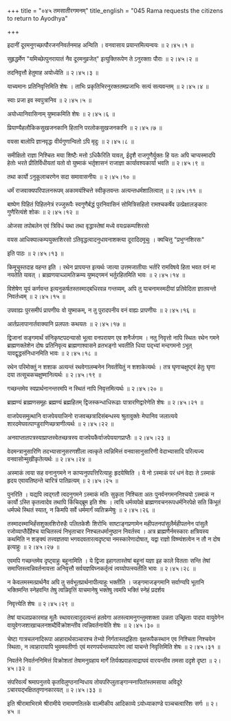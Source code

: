 +++
title = "०४५ तमसातीरगमनम्"
title_english = "045 Rama requests the citizens to return to Ayodhya"

+++


इदानीं दूरमनुगच्छत्पौरजननिवर्तनमाह अन्विति । वनवासाय प्रयान्तमित्यन्वयः
 ॥  २।४५।१  ॥   

  

सुहृद्धर्मेण "यमिच्छेत्पुनरायातं नैव दूरमनुव्रजेत्" इत्युक्तिरूपेण ते
ऽनुरक्ताः पौराः  ॥  २।४५।२  ॥   

  

तदनिवृत्तौ हेतुमाह अयोध्येति  ॥  २।४५।३  ॥   

  

याच्यमानः प्रतिनिवृत्तिमिति शेषः । ताभिः प्रकृतिभिरनुरक्ततमप्रजाभिः
सत्यं सत्यवन्तम्  ॥  २।४५।४  ॥   

  

स्वाः प्रजा इव स्वपुत्रानिव  ॥  २।४५।५  ॥   

  

अयोध्यानिवासिनाम् युष्माकमिति शेषः  ॥  २।४५।६  ॥   

  

प्रियाण्यैहलौकिकसुखजनकानि हितानि परलोकसुखजनकानि  ॥  २।४५।७  ॥   

  

वयसा बालोपि ज्ञानवृद्धः वीर्यगुणान्वितो ऽपि मृदुः  ॥  २।४५।८  ॥   

  

समीक्षितो राज्ञा निश्चितः मया शिष्टैः मत्तो ऽधिकैरिति यावत्, ईदृशै
राजगुणैर्युक्तः हि यतः अपि चाप्यस्मादपि हेतोः भरते प्रीतिर्विधीयतां यतो
वो युष्माकं भर्तृशासनं राजाज्ञा कार्यावश्यकार्या भवति  ॥  २।४५।९  ॥   

  

तथा कार्यो ऽनुकूलाचरणेन सदा समावासनीयः  ॥  २।४५।१०  ॥   

  

धर्मं राजवाक्यपरिपालनरूपम् अकामयंश्चित्ते स्वीकृतवन्तः
अत्यन्तधर्मशालित्वात्  ॥  २।४५।११  ॥   

  

बाष्पेण पिहितं पिहितनेत्रं रज्जुरूपैः स्वगुणैर्बद्धं पुरनिवासिनं
सोमित्रिसहितो रामश्चकर्षेव उत्प्रेक्षालङ्कारः गुणैरित्यंशे शोकः  ॥ 
२।४५।१२  ॥   

  

ओजसा तपोबलेन एवं त्रिविधं यथा तथा वृद्धास्तेषां मध्ये वयःप्रकम्पशिरसो  

वयस आधिक्यात्कम्पयुक्तशिरसो ऽतिवृद्धत्वादनुधावनाशक्त्या दूरादिदमूचुः ।
क्वचित्तु "प्रभुग्नशिरसः"  

इति पाठः  ॥  २।४५।१३  ॥   

  

किमूचुस्तदाह वहन्त इति । रथेन प्रापयन्त इत्यर्थः जात्या उत्तमजातीयाः
भर्तरि रामविषये हिता भवत वनं मा नयतेति यावत् । ब्राह्मणयाच्ञामतिक्रम्य
युष्मद्गमनं भर्तुरहितमिति भावः  ॥  २।४५।१४  ॥   

  

विशेषेण यूयं कर्णवन्त इत्यनुकर्षतस्तस्माद्बधिरवन्न गन्तव्यम्, अपि तु
याचनामस्मदीयां प्रतिवेदिता ज्ञातवन्तो निवर्तध्वम्  ॥  २।४५।१५  ॥   

  

उपवाह्यः पुरसमीपं प्रापणीयः वो युष्माकम्, न तु पुरादपनीय वनं वाह्यः
प्रापणीयः  ॥  २।४५।१६  ॥   

  

आर्तप्रलापानार्तवाक्यानि प्रलपतः कथयतः  ॥  २।४५।१७  ॥   

  

द्विजानां सङ्गमार्थं संनिकृष्टपदन्यासो भूत्वा वनपरायण एव शनैर्जगाम । नतु
निवृत्तो नापि स्थितः रथेन गमने ब्राह्मणक्लेशेन दोषः प्रतिनिवृत्य
ब्राह्मणाश्वासने व्रतभङ्गो भवतीति धिया पद्भ्यां मन्दगमनो ऽभूत्
यावद्वृद्धसंनिधानमिति भावः  ॥  २।४५।१८  ॥   

  

रथेन परिमोक्तुं न शशाक अत्यन्तं रथवेगालम्बनेन निवर्तयितुं न शशाकेत्यर्थः
। तत्र घृणाचक्षुष्ट्वं हेतुः घृणा दया तत्सूचकचक्षुष्मानित्यर्थः  ॥ 
२।४५।१९  ॥   

  

गच्छन्तमेव स्वप्रार्थनानन्तरमपि न स्थितं नापि निवृत्तमित्यर्थः  ॥ 
२।४५।२०  ॥   

  

ब्राह्मण्यं ब्राह्मणसमूहः ब्रह्मण्यं ब्रह्महितम् द्विजस्कन्धाधिरूढाः
पात्रारणिद्वारेणेति शेषः  ॥  २।४५।२१  ॥   

  

वाजपेयसमुत्थानि वाजपेययाजिनो राजवच्छत्रादिसंबन्धस्य श्रुतावुक्तेः
मेघानिव जलात्यये शारदमेघवत्पाण्डुराणिच्छत्राणीत्यर्थः  ॥  २।४५।२२  ॥   

  

अनवाप्तातपत्रस्याप्राप्तस्वेतच्छत्रस्य वाजपेयकैर्वाजपेययागप्राप्तैः  ॥ 
२।४५।२३ ॥   

  

वेदमन्त्रानुसारिणि तदभ्यासानुसरणशीला त्वत्कृते त्वन्निमित्तं
वनवासानुसारिणी वेदाभ्यासादि परित्यज्य वनवासोन्मुखीकृतेत्यर्थः  ॥  २।४५।२४
 ॥   

  

अस्माकं त्वया सह वनानुगमने न काप्यनुपपत्तिरित्याहुः हृदयेष्विति । ये नो
ऽस्माकं परं धनं वेदाः ते ऽस्माकं हृदय एवावतिष्ठन्ते चारित्रं
पातिव्रत्यम्  ॥  २।४५।२५  ॥   

  

पुनरिति । यद्यपि त्वद्गतौ त्वदनुगमने ऽस्माकं मतिः सुकृता निश्चिता अतः
पुनर्वनगमननिश्चयो ऽस्माकं न कार्यो ऽस्ति कृतत्वादेव तथापि किंचिद्ब्रूम
इति शेषः । त्वयि धर्मव्यपेक्षे ब्राह्मणवचनरूपधर्मनिरपेक्षे सति किंभूतं
धर्मपथे स्थितं स्यात्, न किमपि सर्वे धर्ममार्गं व्यतिक्रमेषुः  ॥  २।४५।२६
 ॥   

  

तस्मादस्माभिर्हंसशुक्लशिरोरुहैः पलितकेशैः शिरोभिः साष्टाङ्गप्रणामेन
महीपतनपांसुलैर्महीपतनेन पांसुलै रजोव्याप्तैर्देहैश्च याचितस्त्वं
निभृताचार निश्चलधर्मानुष्ठान निवर्तस्व । अत्र ब्राह्मणैर्नमस्कारः
क्षत्रियस्य कथमिति न शङ्क्यं तत्त्वज्ञतया भगवदवतारत्वदृष्ट्या
नमस्कारेणादोषात्, यद्वा राज्ञो विष्ण्वंशत्वेन न तौ न दोष इत्याहुः  ॥ 
२।४५।२७  ॥   

  

एवमपि गच्छन्तमेव दृष्ट्वाहुः बहूनामिति । ये द्विजा इहागतास्तेषां बहूनां
यज्ञा इह काले वितताः सन्ति तेषां समाप्तिस्त्वन्निवर्तनायत्ता अनिवृत्तौ
सर्वयज्ञविघ्नकर्तृत्वं त्वय्योपत्स्यतीति भावः  ॥  २।४५।२८  ॥   

  

न केवलमस्मत्प्रार्थनैव अपि तु सर्वभूतप्रार्थनापीत्याहुः भक्तीति ।
जङ्गमाजङ्गमानि सर्वाण्यपि भूतानि भक्तिमन्ति स्नेहवन्ति तेषु
त्वन्निवृत्तिं याचमानेषु भक्तेषु त्वमपि भक्तिं स्नेहं प्रदर्शय  

निवृत्त्येति शेषः  ॥  २।४५।२९  ॥   

  

तेषां याच्ञाप्रकारमाह मूलैः स्थावरत्वादुदत्यन्तं हतवेगा
अतस्त्वामनुगन्तुमशक्ता उन्नता उच्छ्रिताः पादपा वायुवेगेन
वायुवेगजशाखाचलनशब्दैर्विक्रोशन्तीव त्वन्निवर्तनायेति शेषः  ॥  २।४५।३०
 ॥   

  

चेष्टा गात्रचलनादिरूपा आहारार्थसञ्चारश्च तेभ्यो निर्गतास्तद्रहिताः
वृक्षरूपैकस्थान एव निश्चिता निश्चयेन स्थिताः, न त्वाहारायापि
भुवमवतीर्णाः एवं मरणपर्यन्तव्यापारेण त्वां याचन्ते निवृत्तिमिति शेषः  ॥ 
२।४५।३१  ॥   

  

निवर्तने निवर्तननिमित्तं विक्रोशतां तेषामनुग्रहाय मार्गे
तिर्यक्प्रवाहत्वाद्राघवं वारयन्तीव तमसा ददृशे दृष्टा  ॥  २।४५।३२  ॥   

  

संपरिवर्त्यं श्रमापनुत्तये कृतविलुण्ठनान्विधाय
तोयपरिप्लुताङ्गान्स्नापितांस्तमसाया अविदूरे ऽचारयद्भक्षिततृणानकारयत्  ॥ 
२।४५।३३  ॥   

  

इति श्रीरामाभिरामे श्रीरामीये रामायणतिलके वाल्मीकीय आदिकाव्ये
ऽयोध्याकाण्डे पञ्चचत्वारिंशः सर्गः  ॥  २।४५  ॥   

  

  


